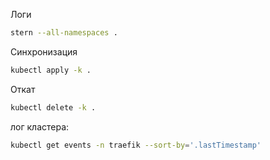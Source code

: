 Логи
```sh
stern --all-namespaces .
```

Синхронизация
```sh
kubectl apply -k .   
```

Откат
```sh
kubectl delete -k .
```

лог кластера:
```sh
kubectl get events -n traefik --sort-by='.lastTimestamp'
```